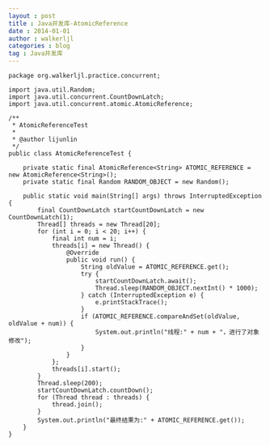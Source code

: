 ```yaml
---
layout : post
title : Java并发库-AtomicReference
date : 2014-01-01
author : walkerljl
categories : blog
tag : Java并发库
---    
```

    package org.walkerljl.practice.concurrent;
    
    import java.util.Random;
    import java.util.concurrent.CountDownLatch;
    import java.util.concurrent.atomic.AtomicReference;
    
    /**
     * AtomicReferenceTest
     *
     * @author lijunlin
     */
    public class AtomicReferenceTest {
    
        private static final AtomicReference<String> ATOMIC_REFERENCE = new AtomicReference<String>();
        private static final Random RANDOM_OBJECT = new Random();
    
        public static void main(String[] args) throws InterruptedException {
            final CountDownLatch startCountDownLatch = new CountDownLatch(1);
            Thread[] threads = new Thread[20];
            for (int i = 0; i < 20; i++) {
                final int num = i;
                threads[i] = new Thread() {
                    @Override
                    public void run() {
                        String oldValue = ATOMIC_REFERENCE.get();
                        try {
                            startCountDownLatch.await();
                            Thread.sleep(RANDOM_OBJECT.nextInt() * 1000);
                        } catch (InterruptedException e) {
                            e.printStackTrace();
                        }
                        if (ATOMIC_REFERENCE.compareAndSet(oldValue, oldValue + num)) {
                            System.out.println("线程:" + num + "，进行了对象修改");
                        }
                    }
                };
                threads[i].start();
            }
            Thread.sleep(200);
            startCountDownLatch.countDown();
            for (Thread thread : threads) {
                thread.join();
            }
            System.out.println("最终结果为:" + ATOMIC_REFERENCE.get());
        }
    }